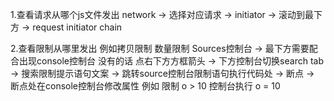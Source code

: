 1.查看请求从哪个js文件发出
network -> 选择对应请求 -> initiator -> 滚动到最下方 -> request initiator chain

2.查看限制从哪里发出  例如拷贝限制 数量限制
Sources控制台 -> 最下方需要配合出现console控制台 没有的话 点右下方方框箭头 -> 下方控制台切换search tab -> 搜索限制提示语句文案 -> 跳转source控制台限制语句执行代码处 -> 断点 -> 断点处在console控制台修改属性 例如 限制 o > 10  控制台执行 o = 10 

